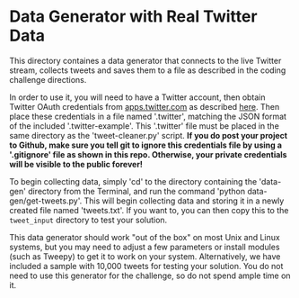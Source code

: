# Data Generator with Real Twitter Data
This directory containes a data generator that connects to the live Twitter stream, collects tweets and saves them to a file as described in the coding challenge directions.  

In order to use it, you will need to have a Twitter account, then obtain Twitter OAuth credentials from [apps.twitter.com](http://apps.twitter.com) as described [here](https://www.youtube.com/watch?v=j8KqeBGlWec&index=38&list=PLAwxTw4SYaPnWVpbkeoLu7WwI0JIiuXhT).  Then place these credentials in a file named '.twitter', matching the JSON format of the included '.twitter-example'. This '.twitter' file must be placed in the same directory as the 'tweet-cleaner.py' script.  **If you do post your project to Github, make sure you tell git to ignore this credentials file by using a '.gitignore' file as shown in this repo.  Otherwise, your private credentials will be visible to the public forever!**   

To begin collecting data, simply 'cd' to the directory containing the 'data-gen' directory from the Terminal, and run the command 'python data-gen/get-tweets.py'.  This will begin collecting data and storing it in a newly created file named 'tweets.txt'.  If you want to, you can then copy this to the `tweet_input` directory to test your solution.  

This data generator should work "out of the box" on most Unix and Linux systems, but you may need to adjust a few parameters or install modules (such as Tweepy) to get it to work on your system.  Alternatively, we have included a sample with 10,000 tweets for testing your solution.  You do not need to use this generator for the challenge, so do not spend ample time on it.